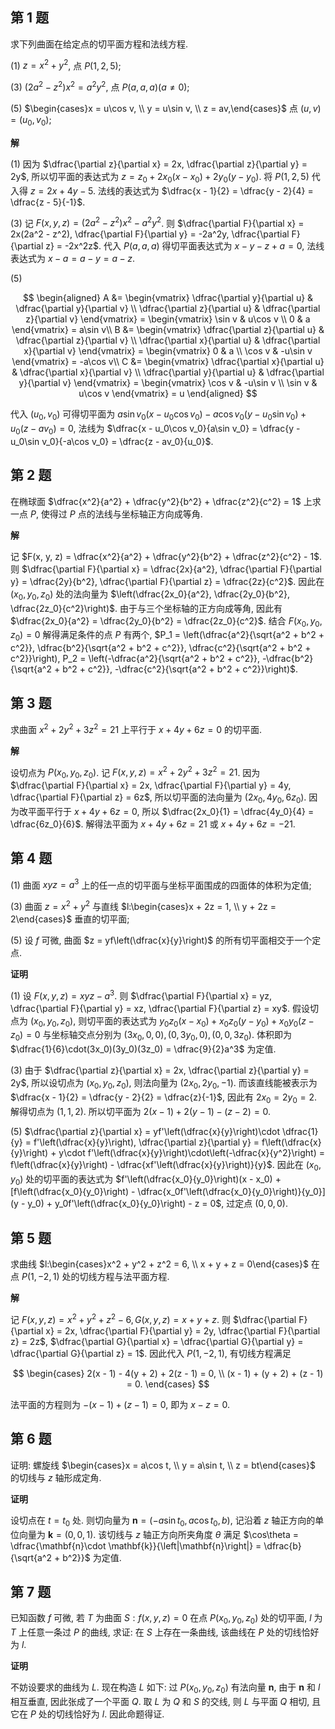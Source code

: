 ﻿
## 第 1 题

求下列曲面在给定点的切平面方程和法线方程.

(1) $z = x^2 + y^2$, 点 $P(1, 2, 5)$;

(3) $(2a^2 - z^2)x^2 = a^2y^2$, 点 $P(a, a, a)(a \neq 0)$;

(5) $\begin{cases}x = u\cos v, \\ y = u\sin v, \\ z = av,\end{cases}$ 点 $(u, v) = (u_0, v_0)$;

**解**

(1) 因为 $\dfrac{\partial z}{\partial x} = 2x, \dfrac{\partial z}{\partial y} = 2y$, 所以切平面的表达式为 $z = z_0 + 2x_0(x - x_0) + 2y_0(y - y_0)$. 将 $P(1, 2, 5)$ 代入得 $z = 2x + 4y - 5$. 法线的表达式为 $\dfrac{x - 1}{2} = \dfrac{y - 2}{4} = \dfrac{z - 5}{-1}$.

(3) 记 $F(x, y, z) = (2a^2 - z^2)x^2 - a^2y^2$. 则 $\dfrac{\partial F}{\partial x} = 2x(2a^2 - z^2), \dfrac{\partial F}{\partial y} = -2a^2y, \dfrac{\partial F}{\partial z} = -2x^2z$. 代入 $P(a, a, a)$ 得切平面表达式为 $x - y - z + a = 0$, 法线表达式为 $x - a = a - y = a - z$.

(5)

$$
\begin{aligned}
    A &= \begin{vmatrix}
            \dfrac{\partial y}{\partial u} & \dfrac{\partial y}{\partial v} \\
            \dfrac{\partial z}{\partial u} & \dfrac{\partial z}{\partial v}
        \end{vmatrix}
      = \begin{vmatrix}
            \sin v & u\cos v \\
            0 & a
        \end{vmatrix} = a\sin v\\
    B &= \begin{vmatrix}
            \dfrac{\partial z}{\partial u} & \dfrac{\partial z}{\partial v} \\
            \dfrac{\partial x}{\partial u} & \dfrac{\partial x}{\partial v}
        \end{vmatrix}
      = \begin{vmatrix}
            0 & a \\
            \cos v & -u\sin v
        \end{vmatrix} = -a\cos v\\
    C &= \begin{vmatrix}
            \dfrac{\partial x}{\partial u} & \dfrac{\partial x}{\partial v} \\
            \dfrac{\partial y}{\partial u} & \dfrac{\partial y}{\partial v}
        \end{vmatrix}
      = \begin{vmatrix}
            \cos v & -u\sin v \\
            \sin v & u\cos v
        \end{vmatrix} = u
\end{aligned}
$$

代入 $(u_0, v_0)$ 可得切平面为 $a\sin v_0(x - u_0\cos v_0) - a\cos v_0(y - u_0\sin v_0) + u_0(z - av_0) = 0$, 法线为 $\dfrac{x - u_0\cos v_0}{a\sin v_0} = \dfrac{y - u_0\sin v_0}{-a\cos v_0} = \dfrac{z - av_0}{u_0}$.

## 第 2 题

在椭球面 $\dfrac{x^2}{a^2} + \dfrac{y^2}{b^2} + \dfrac{z^2}{c^2} = 1$ 上求一点 $P$, 使得过 $P$ 点的法线与坐标轴正方向成等角.

**解**

记 $F(x, y, z) = \dfrac{x^2}{a^2} + \dfrac{y^2}{b^2} + \dfrac{z^2}{c^2} - 1$. 则 $\dfrac{\partial F}{\partial x} = \dfrac{2x}{a^2}, \dfrac{\partial F}{\partial y} = \dfrac{2y}{b^2}, \dfrac{\partial F}{\partial z} = \dfrac{2z}{c^2}$. 因此在 $(x_0, y_0, z_0)$ 处的法向量为 $\left(\dfrac{2x_0}{a^2}, \dfrac{2y_0}{b^2}, \dfrac{2z_0}{c^2}\right)$. 由于与三个坐标轴的正方向成等角, 因此有 $\dfrac{2x_0}{a^2} = \dfrac{2y_0}{b^2} = \dfrac{2z_0}{c^2}$. 结合 $F(x_0, y_0, z_0) = 0$ 解得满足条件的点 $P$ 有两个, $P_1 = \left(\dfrac{a^2}{\sqrt{a^2 + b^2 + c^2}}, \dfrac{b^2}{\sqrt{a^2 + b^2 + c^2}}, \dfrac{c^2}{\sqrt{a^2 + b^2 + c^2}}\right), P_2 = \left(-\dfrac{a^2}{\sqrt{a^2 + b^2 + c^2}}, -\dfrac{b^2}{\sqrt{a^2 + b^2 + c^2}}, -\dfrac{c^2}{\sqrt{a^2 + b^2 + c^2}}\right)$.

## 第 3 题

求曲面 $x^2 + 2y^2 + 3z^2 = 21$ 上平行于 $x + 4y + 6z = 0$ 的切平面.

**解**

设切点为 $P(x_0, y_0, z_0)$. 记 $F(x, y, z) = x^2 + 2y^2 + 3z^2 = 21$. 因为 $\dfrac{\partial F}{\partial x} = 2x, \dfrac{\partial F}{\partial y} = 4y, \dfrac{\partial F}{\partial z} = 6z$, 所以切平面的法向量为 $(2x_0, 4y_0, 6z_0)$. 因为改平面平行于 $x + 4y + 6z = 0$, 所以 $\dfrac{2x_0}{1} = \dfrac{4y_0}{4} = \dfrac{6z_0}{6}$. 解得法平面为 $x + 4y + 6z = 21$ 或 $x + 4y + 6z = -21$.

## 第 4 题

(1) 曲面 $xyz = a^3$ 上的任一点的切平面与坐标平面围成的四面体的体积为定值;

(3) 曲面 $z = x^2 + y^2$ 与直线 $l:\begin{cases}x + 2z = 1, \\ y + 2z = 2\end{cases}$ 垂直的切平面;

(5) 设 $f$ 可微, 曲面 $z = yf\left(\dfrac{x}{y}\right)$ 的所有切平面相交于一个定点.

**证明**

(1) 设 $F(x, y, z) = xyz - a^3$. 则 $\dfrac{\partial F}{\partial x} = yz, \dfrac{\partial F}{\partial y} = xz, \dfrac{\partial F}{\partial z} = xy$. 假设切点为 $(x_0, y_0, z_0)$, 则切平面的表达式为 $y_0z_0(x - x_0) + x_0z_0(y - y_0) + x_0y_0(z - z_0) = 0$ 与坐标轴交点分别为 $(3x_0, 0, 0), (0, 3y_0, 0), (0, 0, 3z_0)$. 体积即为 $\dfrac{1}{6}\cdot(3x_0)(3y_0)(3z_0) = \dfrac{9}{2}a^3$ 为定值.

(3) 由于 $\dfrac{\partial z}{\partial x} = 2x, \dfrac{\partial z}{\partial y} = 2y$, 所以设切点为 $(x_0, y_0, z_0)$, 则法向量为 $(2x_0, 2y_0, -1)$. 而该直线能被表示为 $\dfrac{x - 1}{2} = \dfrac{y - 2}{2} = \dfrac{z}{-1}$, 因此有 $2x_0 = 2y_0 = 2$. 解得切点为 $(1, 1, 2)$. 所以切平面为 $2(x - 1) + 2(y - 1) - (z - 2) = 0$.

(5) $\dfrac{\partial z}{\partial x} = yf'\left(\dfrac{x}{y}\right)\cdot \dfrac{1}{y} = f'\left(\dfrac{x}{y}\right), \dfrac{\partial z}{\partial y} = f\left(\dfrac{x}{y}\right) + y\cdot f'\left(\dfrac{x}{y}\right)\cdot\left(-\dfrac{x}{y^2}\right) = f\left(\dfrac{x}{y}\right) - \dfrac{xf'\left(\dfrac{x}{y}\right)}{y}$. 因此在 $(x_0, y_0)$ 处的切平面的表达式为 $f'\left(\dfrac{x_0}{y_0}\right)(x - x_0) + [f\left(\dfrac{x_0}{y_0}\right) - \dfrac{x_0f'\left(\dfrac{x_0}{y_0}\right)}{y_0}](y - y_0) + y_0f'\left(\dfrac{x_0}{y_0}\right) - z = 0$, 过定点 $(0, 0, 0)$.

## 第 5 题

求曲线 $l:\begin{cases}x^2 + y^2 + z^2 = 6, \\ x + y + z = 0\end{cases}$ 在点 $P(1, -2, 1)$ 处的切线方程与法平面方程.

**解**

记 $F(x, y, z) = x^2 + y^2 + z^2 - 6, G(x, y, z) = x + y + z$. 则 $\dfrac{\partial F}{\partial x} = 2x, \dfrac{\partial F}{\partial y} = 2y, \dfrac{\partial F}{\partial z} = 2z$, $\dfrac{\partial G}{\partial x} = \dfrac{\partial G}{\partial y} = \dfrac{\partial G}{\partial z} = 1$. 因此代入 $P(1, -2, 1)$, 有切线方程满足

$$
\begin{cases}
    2(x - 1) - 4(y + 2) + 2(z - 1) = 0, \\
    (x - 1) + (y + 2) + (z - 1) = 0.
\end{cases}
$$

法平面的方程则为 $-(x - 1) + (z - 1) = 0$, 即为 $x - z = 0$.

## 第 6 题

证明: 螺旋线 $\begin{cases}x = a\cos t, \\ y = a\sin t, \\ z = bt\end{cases}$ 的切线与 $z$ 轴形成定角.

**证明**

设切点在 $t = t_0$ 处. 则切向量为 $\mathbf{n} = (-a\sin t_0, a\cos t_0, b)$, 记沿着 $z$ 轴正方向的单位向量为 $\mathbf{k} = (0, 0, 1)$. 该切线与 $z$ 轴正方向所夹角度 $\theta$ 满足 $\cos\theta = \dfrac{\mathbf{n}\cdot \mathbf{k}}{\left|\mathbf{n}\right|} = \dfrac{b}{\sqrt{a^2 + b^2}}$ 为定值.

## 第 7 题

已知函数 $f$ 可微, 若 $T$ 为曲面 $S:f(x, y, z) = 0$ 在点 $P(x_0, y_0, z_0)$ 处的切平面, $l$ 为 $T$ 上任意一条过 $P$ 的曲线, 求证: 在 $S$ 上存在一条曲线, 该曲线在 $P$ 处的切线恰好为 $l$.

**证明**

不妨设要求的曲线为 $L$. 现在构造 $L$ 如下: 过 $P(x_0, y_0, z_0)$ 有法向量 $\mathbf{n}$, 由于 $\mathbf{n}$ 和 $l$ 相互垂直, 因此张成了一个平面 $Q$. 取 $L$ 为 $Q$ 和 $S$ 的交线, 则 $L$ 与平面 $Q$ 相切, 且它在 $P$ 处的切线恰好为 $l$. 因此命题得证.
